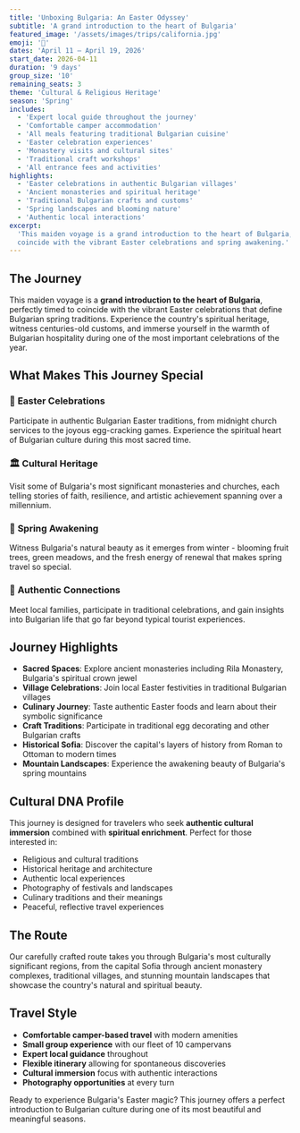 ```yaml
---
title: 'Unboxing Bulgaria: An Easter Odyssey'
subtitle: 'A grand introduction to the heart of Bulgaria'
featured_image: '/assets/images/trips/california.jpg'
emoji: '🥚'
dates: 'April 11 – April 19, 2026'
start_date: 2026-04-11
duration: '9 days'
group_size: '10'
remaining_seats: 3
theme: 'Cultural & Religious Heritage'
season: 'Spring'
includes:
  - 'Expert local guide throughout the journey'
  - 'Comfortable camper accommodation'
  - 'All meals featuring traditional Bulgarian cuisine'
  - 'Easter celebration experiences'
  - 'Monastery visits and cultural sites'
  - 'Traditional craft workshops'
  - 'All entrance fees and activities'
highlights:
  - 'Easter celebrations in authentic Bulgarian villages'
  - 'Ancient monasteries and spiritual heritage'
  - 'Traditional Bulgarian crafts and customs'
  - 'Spring landscapes and blooming nature'
  - 'Authentic local interactions'
excerpt:
  'This maiden voyage is a grand introduction to the heart of Bulgaria, timed to
  coincide with the vibrant Easter celebrations and spring awakening.'
---
```


## The Journey

This maiden voyage is a **grand introduction to the heart of Bulgaria**,
perfectly timed to coincide with the vibrant Easter celebrations that define
Bulgarian spring traditions. Experience the country's spiritual heritage,
witness centuries-old customs, and immerse yourself in the warmth of Bulgarian
hospitality during one of the most important celebrations of the year.

## What Makes This Journey Special

### 🥚 **Easter Celebrations**

Participate in authentic Bulgarian Easter traditions, from midnight church
services to the joyous egg-cracking games. Experience the spiritual heart of
Bulgarian culture during this most sacred time.

### 🏛️ **Cultural Heritage**

Visit some of Bulgaria's most significant monasteries and churches, each telling
stories of faith, resilience, and artistic achievement spanning over a
millennium.

### 🌸 **Spring Awakening**

Witness Bulgaria's natural beauty as it emerges from winter - blooming fruit
trees, green meadows, and the fresh energy of renewal that makes spring travel
so special.

### 👥 **Authentic Connections**

Meet local families, participate in traditional celebrations, and gain insights
into Bulgarian life that go far beyond typical tourist experiences.

## Journey Highlights

- **Sacred Spaces**: Explore ancient monasteries including Rila Monastery,
  Bulgaria's spiritual crown jewel
- **Village Celebrations**: Join local Easter festivities in traditional
  Bulgarian villages
- **Culinary Journey**: Taste authentic Easter foods and learn about their
  symbolic significance
- **Craft Traditions**: Participate in traditional egg decorating and other
  Bulgarian crafts
- **Historical Sofia**: Discover the capital's layers of history from Roman to
  Ottoman to modern times
- **Mountain Landscapes**: Experience the awakening beauty of Bulgaria's spring
  mountains

## Cultural DNA Profile

This journey is designed for travelers who seek **authentic cultural immersion**
combined with **spiritual enrichment**. Perfect for those interested in:

- Religious and cultural traditions
- Historical heritage and architecture
- Authentic local experiences
- Photography of festivals and landscapes
- Culinary traditions and their meanings
- Peaceful, reflective travel experiences

## The Route

Our carefully crafted route takes you through Bulgaria's most culturally
significant regions, from the capital Sofia through ancient monastery complexes,
traditional villages, and stunning mountain landscapes that showcase the
country's natural and spiritual beauty.

## Travel Style

- **Comfortable camper-based travel** with modern amenities
- **Small group experience** with our fleet of 10 campervans
- **Expert local guidance** throughout
- **Flexible itinerary** allowing for spontaneous discoveries
- **Cultural immersion** focus with authentic interactions
- **Photography opportunities** at every turn

Ready to experience Bulgaria's Easter magic? This journey offers a perfect
introduction to Bulgarian culture during one of its most beautiful and
meaningful seasons.
